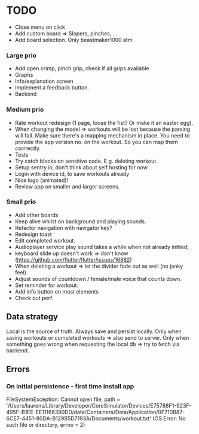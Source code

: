 # TODO

- Close menu on click
- Add custom board => Slopers, pinches, ...
- Add board selection. Only beastmaker1000 atm.


### Large prio
- Add open crimp, pinch grip, check if all grips available
- Graphs
- Info/explanation screen
- Implement a feedback button.
- Backend

### Medium prio

- Rate workout redesign (1 page, loose the fist? Or make it an easter egg).
- When changing the model => workouts will be lost because the parsing will fail. Make sure there's a mapping mechanism in place.
  You need to provide the app version no. on the workout. So you can map them corrrectly.
- Tests
- Try catch blocks on sensitive code. E.g. deleting workout.
- Setup sentry.io, don't think about self hosting for now.
- Login with device id, to save workouts already
- Nice logo (animated)!
- Review app on smaller and larger screens.

### Small prio

- Add other boards
- Keep alive whilst on background and playing sounds. 
- Refactor navigation with navigator key?
- Redesign toast
- Edit completed workout.
- Audioplayer service play sound takes a while when not already initted;
- keyboard slide up doesn't work => don't know (https://github.com/flutter/flutter/issues/16882)
- When deleting a workout => let the divider fade out as well (no janky feel).
- Adjust sounds of countdown / female/male voice that counts down.
- Set reminder for workout.
- Add info button on most elements
- Check out perf.
    
## Data strategy
Local is the source of truth.
Always save and persist locally.
Only when saving workouts or completed workouts => also send to server.
Only when something goes wrong when requesting the local db => try to fetch via backend.
  
  
## Errors
### On initial persistence - first time install app
FileSystemException: Cannot open file, path = '/Users/laurens/Library/Developer/CoreSimulator/Devices/E75788F1-923F-495F-B1EE-EE11166390DD/data/Containers/Data/Application/0F710B87-6CE7-4451-80DA-B129B5D7193A/Documents/workout.txt' (OS Error: No such file or directory, errno = 2)